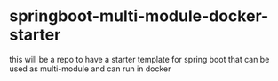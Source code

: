 # springboot-multi-module-docker-starter
this will be a repo to have a starter template for spring boot that can be used as multi-module and can run in docker
